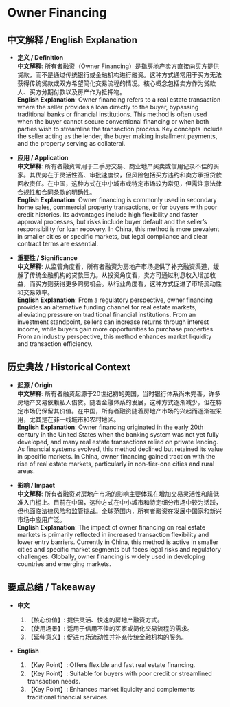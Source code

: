 # Owner Financing

## 中文解释 / English Explanation

* **定义 / Definition**  
  **中文解释**: 所有者融资（Owner Financing）是指房地产卖方直接向买方提供贷款，而不是通过传统银行或金融机构进行融资。这种方式通常用于买方无法获得传统贷款或双方希望简化交易流程的情况。核心概念包括卖方作为贷款人、买方分期付款以及房产作为抵押物。  
  **English Explanation**: Owner financing refers to a real estate transaction where the seller provides a loan directly to the buyer, bypassing traditional banks or financial institutions. This method is often used when the buyer cannot secure conventional financing or when both parties wish to streamline the transaction process. Key concepts include the seller acting as the lender, the buyer making installment payments, and the property serving as collateral.

* **应用 / Application**  
  **中文解释**: 所有者融资常用于二手房交易、商业地产买卖或信用记录不佳的买家。其优势在于灵活性高、审批速度快，但风险包括买方违约和卖方承担贷款回收责任。在中国，这种方式在中小城市或特定市场较为常见，但需注意法律合规性和合同条款的明确性。  
  **English Explanation**: Owner financing is commonly used in secondary home sales, commercial property transactions, or for buyers with poor credit histories. Its advantages include high flexibility and faster approval processes, but risks include buyer default and the seller’s responsibility for loan recovery. In China, this method is more prevalent in smaller cities or specific markets, but legal compliance and clear contract terms are essential.

* **重要性 / Significance**  
  **中文解释**: 从监管角度看，所有者融资为房地产市场提供了补充融资渠道，缓解了传统金融机构的贷款压力。从投资角度看，卖方可通过利息收入增加收益，而买方则获得更多购房机会。从行业角度看，这种方式促进了市场流动性和交易效率。  
  **English Explanation**: From a regulatory perspective, owner financing provides an alternative funding channel for real estate markets, alleviating pressure on traditional financial institutions. From an investment standpoint, sellers can increase returns through interest income, while buyers gain more opportunities to purchase properties. From an industry perspective, this method enhances market liquidity and transaction efficiency.

## 历史典故 / Historical Context

* **起源 / Origin**  
  **中文解释**: 所有者融资起源于20世纪初的美国，当时银行体系尚未完善，许多房地产交易依赖私人借贷。随着金融体系的发展，这种方式逐渐减少，但在特定市场仍保留其价值。在中国，所有者融资随着房地产市场的兴起而逐渐被采用，尤其是在非一线城市和农村地区。  
  **English Explanation**: Owner financing originated in the early 20th century in the United States when the banking system was not yet fully developed, and many real estate transactions relied on private lending. As financial systems evolved, this method declined but retained its value in specific markets. In China, owner financing gained traction with the rise of real estate markets, particularly in non-tier-one cities and rural areas.

* **影响 / Impact**  
  **中文解释**: 所有者融资对房地产市场的影响主要体现在增加交易灵活性和降低准入门槛上。目前在中国，这种方式在中小城市和特定细分市场中较为活跃，但也面临法律风险和监管挑战。全球范围内，所有者融资在发展中国家和新兴市场中应用广泛。  
  **English Explanation**: The impact of owner financing on real estate markets is primarily reflected in increased transaction flexibility and lower entry barriers. Currently in China, this method is active in smaller cities and specific market segments but faces legal risks and regulatory challenges. Globally, owner financing is widely used in developing countries and emerging markets.

## 要点总结 / Takeaway

* **中文**  
  1. 【核心价值】:  提供灵活、快速的房地产融资方式。
  2. 【使用场景】:  适用于信用不佳的买家或简化交易流程的需求。
  3. 【延伸意义】:  促进市场流动性并补充传统金融机构的服务。

* **English**  
  1. 【Key Point】: Offers flexible and fast real estate financing.
  2. 【Key Point】: Suitable for buyers with poor credit or streamlined transaction needs.
  3. 【Key Point】: Enhances market liquidity and complements traditional financial services.